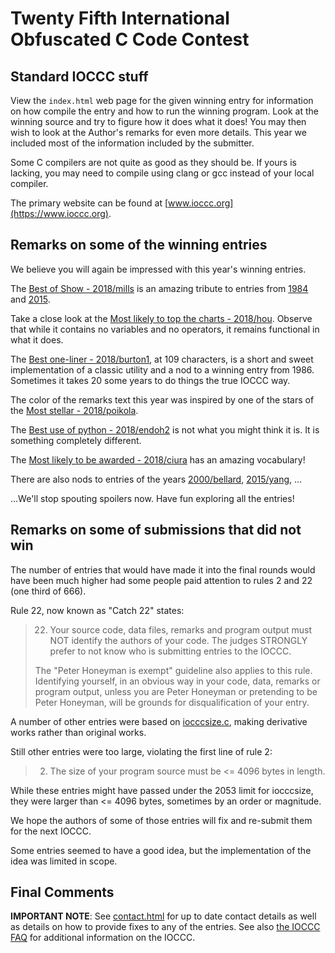# Twenty Fifth International Obfuscated C Code Contest


## Standard IOCCC stuff

View the `index.html` web page for the given winning entry for information on how
compile the entry and how to run the winning program.  Look at the winning
source and try to figure how it does what it does!  You may then wish to look at
the Author's remarks for even more details. This year we included most of the
information included by the submitter.

Some C compilers are not quite as good as they should be.  If yours is
lacking, you may need to compile using clang or gcc instead of your local
compiler.

The primary website can be found at [www.ioccc.org](https://www.ioccc.org).


## Remarks on some of the winning entries

We believe you will again be impressed with this year's winning entries.

The [Best of Show - 2018/mills](mills/index.html) is an amazing tribute to entries
from [1984](../1984/index.html) and [2015](../2015/index.html).

Take a close look at the [Most likely to top the charts - 2018/hou](hou/index.html).
Observe that while it contains no variables and no operators, it
remains functional in what it does.

The [Best one-liner - 2018/burton1](burton1/index.html), at 109 characters, is a
short and sweet implementation of a classic utility and a nod to a winning entry
from 1986.  Sometimes it takes 20 some years to do things the true IOCCC way.

The color of the remarks text this year was inspired by one of the stars
of the [Most stellar - 2018/poikola](poikola/index.html).

The [Best use of python - 2018/endoh2](endoh2/index.html) is not what you might think it is.
It is something completely different.

The [Most likely to be awarded - 2018/ciura](ciura/index.html) has an amazing vocabulary!

There are also nods to entries of the years [2000/bellard](../2000/bellard/index.html),
[2015/yang](../2015/yang/index.html), ...

...We'll stop spouting spoilers now. Have fun exploring all the entries!


## Remarks on some of submissions that did not win

The number of entries that would have made it into the final rounds
would have been much higher had some people paid attention to rules 2
and 22 (one third of 666).

Rule 22, now known as "Catch 22" states:

> 22) Your source code, data files, remarks and program output must NOT identify
the authors of your code.  The judges STRONGLY prefer to not know who is
submitting entries to the IOCCC.
>
> The "Peter Honeyman is exempt" guideline also applies to this rule.
Identifying yourself, in an obvious way in your code, data, remarks or program
output, unless you are Peter Honeyman or pretending to be Peter Honeyman, will
be grounds for disqualification of your entry.

A number of other entries were based on [iocccsize.c](%%REPO_URL%%/2018/iocccsize.c), making
derivative works rather than original works.

Still other entries were too large, violating the first line of rule 2:

> 2) The size of your program source must be <= 4096 bytes in length.

While these entries might have passed under the 2053 limit for iocccsize,
they were larger than <= 4096 bytes, sometimes by an order or magnitude.

We hope the authors of some of those entries will fix and re-submit
them for the next IOCCC.

Some entries seemed to have a good idea, but the implementation of
the idea was limited in scope.


## Final Comments

**IMPORTANT NOTE**: See [contact.html](../contact.html) for up to date contact details
as well as details on how to provide fixes to any of the entries.
See also [the IOCCC FAQ](../faq.html) for additional information on the IOCCC.

<!--

    Copyright © 1984-2024 by Landon Curt Noll. All Rights Reserved.

    You are free to share and adapt this file under the terms of this license:

        Creative Commons Attribution-ShareAlike 4.0 International (CC BY-SA 4.0)

    For more information, see:

        https://creativecommons.org/licenses/by-sa/4.0/

-->
